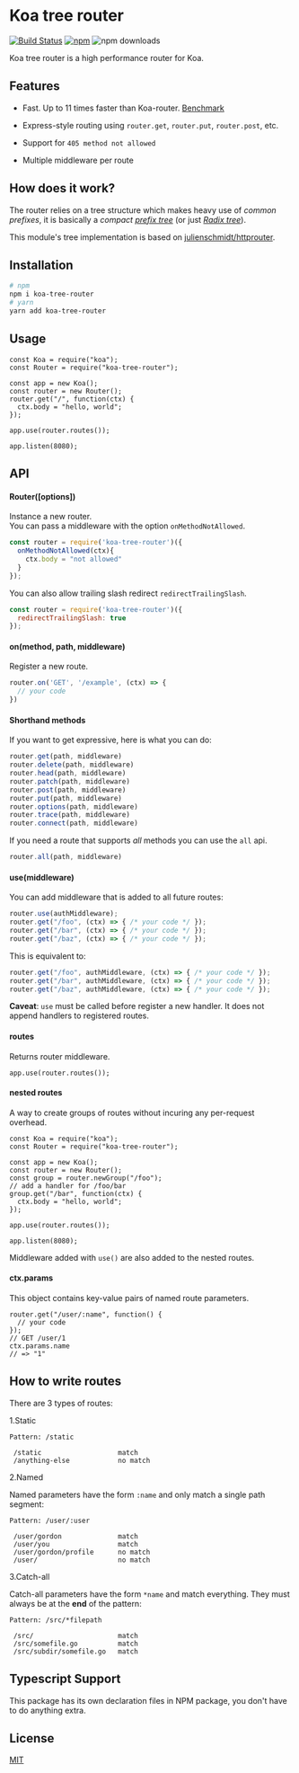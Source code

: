# Koa tree router

[![Build Status](https://github.com/steambap/koa-tree-router/workflows/CI/badge.svg)](https://github.com/steambap/koa-tree-router/actions?workflow=CI)
[![npm](https://img.shields.io/npm/v/koa-tree-router.svg)](https://npm.im/koa-tree-router)
![npm downloads](https://img.shields.io/npm/dt/koa-tree-router.svg)

Koa tree router is a high performance router for Koa.

## Features

- Fast. Up to 11 times faster than Koa-router. [Benchmark](https://github.com/delvedor/router-benchmark)

- Express-style routing using `router.get`, `router.put`, `router.post`, etc.

- Support for `405 method not allowed`

- Multiple middleware per route

## How does it work?

The router relies on a tree structure which makes heavy use of *common prefixes*, it is basically a *compact* [*prefix tree*](https://en.wikipedia.org/wiki/Trie) (or just [*Radix tree*](https://en.wikipedia.org/wiki/Radix_tree)).

This module's tree implementation is based on [julienschmidt/httprouter](https://github.com/julienschmidt/httprouter).

## Installation

```sh
# npm
npm i koa-tree-router
# yarn
yarn add koa-tree-router
```

## Usage

```JS
const Koa = require("koa");
const Router = require("koa-tree-router");

const app = new Koa();
const router = new Router();
router.get("/", function(ctx) {
  ctx.body = "hello, world";
});

app.use(router.routes());

app.listen(8080);
```

## API

#### Router([options])
Instance a new router.  
You can pass a middleware with the option `onMethodNotAllowed`.
```js
const router = require('koa-tree-router')({
  onMethodNotAllowed(ctx){
    ctx.body = "not allowed"
  }
});
```

You can also allow trailing slash redirect `redirectTrailingSlash`.
```js
const router = require('koa-tree-router')({
  redirectTrailingSlash: true
});
```

#### on(method, path, middleware)
Register a new route.
```js
router.on('GET', '/example', (ctx) => {
  // your code
})
```

#### Shorthand methods
If you want to get expressive, here is what you can do:
```js
router.get(path, middleware)
router.delete(path, middleware)
router.head(path, middleware)
router.patch(path, middleware)
router.post(path, middleware)
router.put(path, middleware)
router.options(path, middleware)
router.trace(path, middleware)
router.connect(path, middleware)
```

If you need a route that supports *all* methods you can use the `all` api.
```js
router.all(path, middleware)
```

#### use(middleware)
You can add middleware that is added to all future routes:
```js
router.use(authMiddleware);
router.get("/foo", (ctx) => { /* your code */ });
router.get("/bar", (ctx) => { /* your code */ });
router.get("/baz", (ctx) => { /* your code */ });
```

This is equivalent to:
```js
router.get("/foo", authMiddleware, (ctx) => { /* your code */ });
router.get("/bar", authMiddleware, (ctx) => { /* your code */ });
router.get("/baz", authMiddleware, (ctx) => { /* your code */ });
```
**Caveat**: `use` must be called before register a new handler. It does not append handlers to registered routes.

#### routes
Returns router middleware.

```JS
app.use(router.routes());
```

#### nested routes
A way to create groups of routes without incuring any per-request overhead.

```JS
const Koa = require("koa");
const Router = require("koa-tree-router");

const app = new Koa();
const router = new Router();
const group = router.newGroup("/foo");
// add a handler for /foo/bar
group.get("/bar", function(ctx) {
  ctx.body = "hello, world";
});

app.use(router.routes());

app.listen(8080);
```

Middleware added with `use()` are also added to the nested routes.

#### ctx.params
This object contains key-value pairs of named route parameters.

```JS
router.get("/user/:name", function() {
  // your code
});
// GET /user/1
ctx.params.name
// => "1"
```

## How to write routes
There are 3 types of routes:

1.Static
```
Pattern: /static

 /static                   match
 /anything-else            no match
```

2.Named

Named parameters have the form `:name` and only match a single path segment:
```
Pattern: /user/:user

 /user/gordon              match
 /user/you                 match
 /user/gordon/profile      no match
 /user/                    no match
```

3.Catch-all

Catch-all parameters have the form `*name` and match everything. They must always be at the **end** of the pattern:

```
Pattern: /src/*filepath

 /src/                     match
 /src/somefile.go          match
 /src/subdir/somefile.go   match
```

## Typescript Support
This package has its own declaration files in NPM package, you don't have to do anything extra.

## License

[MIT](LICENSE)
